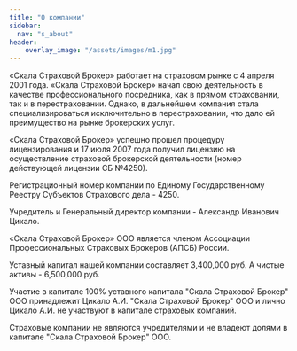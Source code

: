 ```yaml
---
title: "О компании"
sidebar:
  nav: "s_about"
header:
    overlay_image: "/assets/images/m1.jpg"
---
```


«Скала Страховой Брокер» работает на страховом рынке с 4 апреля 2001 года.
«Скала Страховой Брокер» начал свою деятельность в качестве профессионального посредника, как в прямом страховании, так и в перестраховании. Однако, в дальнейшем компания стала специализироваться исключительно  в перестраховании, что дало ей преимущество на рынке брокерских услуг. 

«Скала Страховой Брокер» успешно прошел процедуру лицензирования и 17 июля 2007 года получил лицензию на осуществление страховой брокерской деятельности (номер действующей лицензии СБ №4250).

Регистрационный номер компании по Единому Государственному Реестру Субъектов Страхового дела  - 4250.

Учредитель и Генеральный директор компании - Александр Иванович Цикало.

«Скала Страховой Брокер» ООО является членом Ассоциации Профессиональных Страховых Брокеров (АПСБ) России.

Уставный капитал нашей компании составляет 3,400,000 руб. А чистые активы - 6,500,000 руб.

Участие в капитале
100% уставного капитала "Скала Страховой Брокер" ООО принадлежит Цикало А.И.
"Скала Страховой Брокер" ООО и лично Цикало А.И. не участвуют в капитале страховых компаний.

Страховые компании не являются учредителями и не владеют долями в капитале "Скала Страховой Брокер" ООО. 

